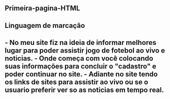 <h2>Primeira-pagina-HTML<h2>
<h2>Linguagem de marcação<h2>
- No meu site fiz na ideia de informar melhores lugar para poder assistir jogo de fotebol ao vivo e noticias.
- Onde começa com você colocando suas informações para concluir o "cadastro" e poder continuar no site.
- Adiante no site tendo os links de sites para assistir ao vivo ou se o usuario preferir ver so as noticias em tempo real.